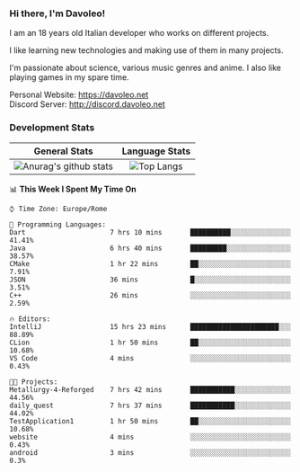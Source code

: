### Hi there, I'm Davoleo!

I am an 18 years old Italian developer who works on different projects.

I like learning new technologies and making use of them in many projects.

I'm passionate about science, various music genres and anime.
I also like playing games in my spare time.

Personal Website: https://davoleo.net <br>
Discord Server: http://discord.davoleo.net

### Development Stats

General Stats             |  Language Stats
:-------------------------:|:-------------------------:
![Anurag's github stats](https://github-readme-stats.vercel.app/api?username=Davoleo&count_private=true&show_icons=true&theme=tokyonight)  |  ![Top Langs](https://github-readme-stats.vercel.app/api/top-langs/?username=Davoleo&theme=tokyonight&layout=compact)



<!--START_SECTION:waka-->
📊 **This Week I Spent My Time On** 

```text
⌚︎ Time Zone: Europe/Rome

💬 Programming Languages: 
Dart                     7 hrs 10 mins       ██████████░░░░░░░░░░░░░░░   41.41% 
Java                     6 hrs 40 mins       █████████░░░░░░░░░░░░░░░░   38.57% 
CMake                    1 hr 22 mins        ██░░░░░░░░░░░░░░░░░░░░░░░   7.91% 
JSON                     36 mins             █░░░░░░░░░░░░░░░░░░░░░░░░   3.51% 
C++                      26 mins             ░░░░░░░░░░░░░░░░░░░░░░░░░   2.59%

🔥 Editors: 
IntelliJ                 15 hrs 23 mins      ██████████████████████░░░   88.89% 
CLion                    1 hr 50 mins        ██░░░░░░░░░░░░░░░░░░░░░░░   10.68% 
VS Code                  4 mins              ░░░░░░░░░░░░░░░░░░░░░░░░░   0.43%

🐱‍💻 Projects: 
Metallurgy-4-Reforged    7 hrs 42 mins       ███████████░░░░░░░░░░░░░░   44.56% 
daily_quest              7 hrs 37 mins       ███████████░░░░░░░░░░░░░░   44.02% 
TestApplication1         1 hr 50 mins        ██░░░░░░░░░░░░░░░░░░░░░░░   10.68% 
website                  4 mins              ░░░░░░░░░░░░░░░░░░░░░░░░░   0.43% 
android                  3 mins              ░░░░░░░░░░░░░░░░░░░░░░░░░   0.3%

```


<!--END_SECTION:waka-->

<!--
**Davoleo/Davoleo** is a ✨ _special_ ✨ repository because its `README.md` (this file) appears on your GitHub profile.

https://gist.github.com/Davoleo/43516c64c8169e24dc2571c34713863b

Here are some ideas to get you started:

- 🔭 I’m currently working on ...
- 🌱 I’m currently learning ...
- 👯 I’m looking to collaborate on ...
- 🤔 I’m looking for help with ...
- 💬 Ask me about ...
- 📫 How to reach me: ...
- 😄 Pronouns: ...
- ⚡ Fun fact: ...
-->
